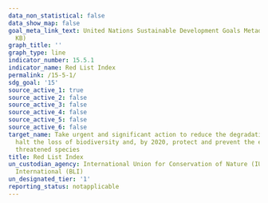 ```yaml
---
data_non_statistical: false
data_show_map: false
goal_meta_link_text: United Nations Sustainable Development Goals Metadata (PDF 440
  KB)
graph_title: ''
graph_type: line
indicator_number: 15.5.1
indicator_name: Red List Index
permalink: /15-5-1/
sdg_goal: '15'
source_active_1: true
source_active_2: false
source_active_3: false
source_active_4: false
source_active_5: false
source_active_6: false
target_name: Take urgent and significant action to reduce the degradation of natural habitats,
  halt the loss of biodiversity and, by 2020, protect and prevent the extinction of
  threatened species
title: Red List Index
un_custodian_agency: International Union for Conservation of Nature (IUCN) BirdLife
  International (BLI)
un_designated_tier: '1'
reporting_status: notapplicable
---
```

